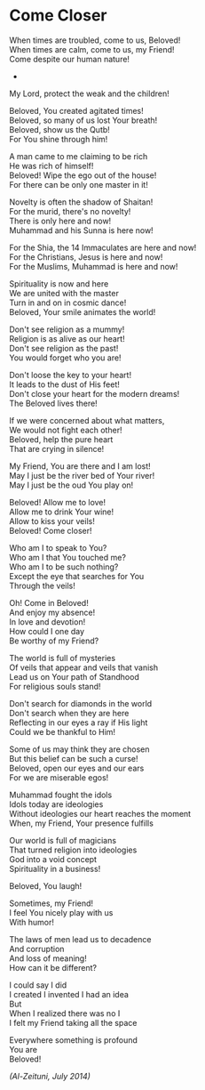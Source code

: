 # Come Closer

When times are troubled, come to us, Beloved!<br />
When times are calm, come to us, my Friend!<br />
Come despite our human nature!

-

My Lord, protect the weak and the children!

Beloved, You created agitated times!<br />
Beloved, so many of us lost Your breath!<br />
Beloved, show us the Qutb!<br />
For You shine through him!

A man came to me claiming to be rich<br />
He was rich of himself!<br />
Beloved! Wipe the ego out of the house!<br />
For there can be only one master in it!

Novelty is often the shadow of Shaitan!<br />
For the murid, there's no novelty!<br />
There is only here and now!<br />
Muhammad and his Sunna is here now!

For the Shia, the 14 Immaculates are here and now!<br />
For the Christians, Jesus is here and now!<br />
For the Muslims, Muhammad is here and now!

Spirituality is now and here<br />
We are united with the master<br />
Turn in and on in cosmic dance!<br />
Beloved, Your smile animates the world!

Don't see religion as a mummy!<br />
Religion is as alive as our heart!<br />
Don't see religion as the past!<br />
You would forget who you are!

Don't loose the key to your heart!<br />
It leads to the dust of His feet!<br />
Don't close your heart for the modern dreams!<br />
The Beloved lives there!

If we were concerned about what matters,<br />
We would not fight each other!<br />
Beloved, help the pure heart<br />
That are crying in silence!

My Friend, You are there and I am lost!<br />
May I just be the river bed of Your river!<br />
May I just be the oud You play on!

Beloved! Allow me to love!<br />
Allow me to drink Your wine!<br />
Allow to kiss your veils!<br />
Beloved! Come closer!

Who am I to speak to You?<br />
Who am I that You touched me?<br />
Who am I to be such nothing?<br />
Except the eye that searches for You<br />
Through the veils!

Oh! Come in Beloved!<br />
And enjoy my absence!<br />
In love and devotion!<br />
How could I one day<br />
Be worthy of my Friend?

The world is full of mysteries<br />
Of veils that appear and veils that vanish<br />
Lead us on Your path of Standhood<br />
For religious souls stand!

Don't search for diamonds in the world<br />
Don't search when they are here<br />
Reflecting in our eyes a ray if His light<br />
Could we be thankful to Him!

Some of us may think they are chosen<br />
But this belief can be such a curse!<br />
Beloved, open our eyes and our ears<br />
For we are miserable egos!

Muhammad fought the idols<br />
Idols today are ideologies<br />
Without ideologies our heart reaches the moment<br />
When, my Friend, Your presence fulfills

Our world is full of magicians<br />
That turned religion into ideologies<br />
God into a void concept<br />
Spirituality in a business!

Beloved, You laugh!

Sometimes, my Friend!<br />
I feel You nicely play with us<br />
With humor!

The laws of men lead us to decadence<br />
And corruption<br />
And loss of meaning!<br />
How can it be different?

I could say I did<br />
I created I invented I had an idea<br />
But<br />
When I realized there was no I<br />
I felt my Friend taking all the space

Everywhere something is profound<br />
You are<br />
Beloved!

*(Al-Zeituni, July 2014)*

